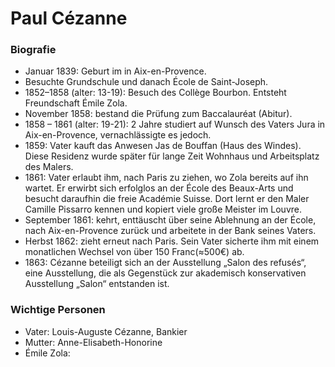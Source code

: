 # Paul Cézanne 
### Biografie
- Januar 1839: Geburt im  in Aix-en-Provence.
- Besuchte Grundschule und danach École de Saint-Joseph.
- 1852–1858 (alter: 13-19): Besuch des Collège Bourbon. Entsteht Freundschaft Émile Zola. 
- November 1858: bestand die Prüfung zum Baccalauréat (Abitur).
- 1858 – 1861 (alter: 19-21): 2 Jahre studiert auf Wunsch des Vaters Jura in Aix-en-Provence, vernachlässigte es jedoch.
- 1859: Vater kauft das Anwesen Jas de Bouffan (Haus des Windes).  Diese Residenz wurde später für lange Zeit Wohnhaus und Arbeitsplatz des Malers.
- 1861: Vater erlaubt ihm, nach Paris zu ziehen, wo Zola bereits auf ihn wartet. Er erwirbt sich erfolglos an der École des Beaux-Arts und besucht daraufhin die freie Académie Suisse. Dort lernt er den Maler Camille Pissarro kennen und kopiert viele große Meister im Louvre.
- September 1861: kehrt, enttäuscht über seine Ablehnung an der École, nach Aix-en-Provence zurück und arbeitete in der Bank seines Vaters.
- Herbst 1862: zieht erneut nach Paris. Sein Vater sicherte ihm mit einem monatlichen Wechsel von über 150 Franc(≈500€) ab.
- 1863: Cézanne beteiligt sich an der Ausstellung „Salon des refusés“, eine Ausstellung, die als Gegenstück zur akademisch konservativen Ausstellung „Salon“ entstanden ist.
### Wichtige Personen
- Vater: Louis-Auguste Cézanne, Bankier
- Mutter: Anne-Elisabeth-Honorine
- Émile Zola: 
